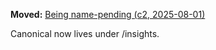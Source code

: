 **Moved:** [Being name-pending (c2, 2025-08-01)](../insights/Insight_Story_Being_Noname_c2_20250801.md)

Canonical now lives under /insights.
